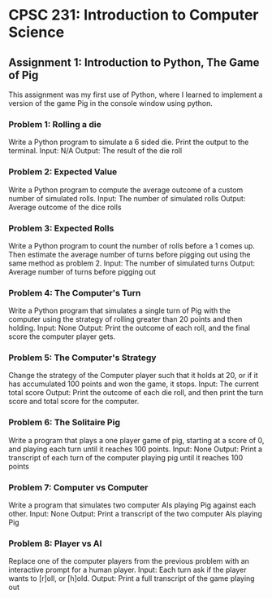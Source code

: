 # CPSC 231: Introduction to Computer Science
## Assignment 1: Introduction to Python, The Game of Pig
This assignment was my first use of Python, where I learned to implement a version of the game Pig in the console window using python.

### Problem 1: Rolling a die
Write a Python program to simulate a 6 sided die. Print the output to the terminal.
Input: N/A
Output: The result of the die roll

### Problem 2: Expected Value
Write a Python program to compute the average outcome of a custom number of simulated rolls.
Input: The number of simulated rolls
Output: Average outcome of the dice rolls

### Problem 3: Expected Rolls
Write a Python program to count the number of rolls before a 1 comes up. Then estimate the average number of turns before pigging out using the same method as problem 2.
Input: The number of simulated turns
Output: Average number of turns before pigging out

### Problem 4: The Computer's Turn
Write a Python program that simulates a single turn of Pig with the computer using the strategy of rolling greater than 20 points and then holding.
Input: None
Output: Print the outcome of each roll, and the final score the computer player gets.

### Problem 5: The Computer's Strategy
Change the strategy of the Computer player such that it holds at 20, or if it has accumulated 100 points and won the game, it stops. 
Input: The current total score
Output: Print the outcome of each die roll, and then print the turn score and total score for the computer.

### Problem 6: The Solitaire Pig
Write a program that plays a one player game of pig, starting at a score of 0, and playing each turn until it reaches 100 points.
Input: None
Output: Print a transcript of each turn of the computer playing pig until it reaches 100 points


### Problem 7: Computer vs Computer
Write a program that simulates two computer AIs playing Pig against each other.
Input: None
Output: Print a transcript of the two computer AIs playing Pig

### Problem 8: Player vs AI
Replace one of the computer players from the previous problem with an interactive prompt for a human player. 
Input: Each turn ask if the player wants to [r]oll, or [h]old.
Output: Print a full transcript of the game playing out
